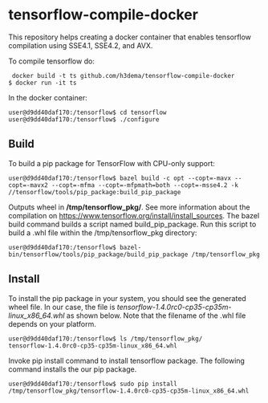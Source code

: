 # tensorflow-compile-docker
This repository helps creating a docker container that enables tensorflow compilation using SSE4.1, SSE4.2, and AVX.

To compile tensorflow do:

```
 docker build -t ts github.com/h3dema/tensorflow-compile-docker
$ docker run -it ts
```

In the docker container:
```
user@d9dd40daf170:/tensorflow$ cd tensorflow
user@d9dd40daf170:/tensorflow$ ./configure
```

## Build ##

To build a pip package for TensorFlow with CPU-only support:
```
user@d9dd40daf170:/tensorflow$ bazel build -c opt --copt=-mavx --copt=-mavx2 --copt=-mfma --copt=-mfpmath=both --copt=-msse4.2 -k //tensorflow/tools/pip_package:build_pip_package
```
Outputs wheel in **/tmp/tensorflow_pkg/**.
See more information about the compilation on https://www.tensorflow.org/install/install_sources.
The bazel build command builds a script named build_pip_package.
Run this script to build a .whl file within the /tmp/tensorflow_pkg directory:
```
user@d9dd40daf170:/tensorflow$ bazel-bin/tensorflow/tools/pip_package/build_pip_package /tmp/tensorflow_pkg
```

## Install ##


To install the pip package in your system, you should see the generated wheel file. In our case, the file is *tensorflow-1.4.0rc0-cp35-cp35m-linux_x86_64.whl* as shown below. Note that the filename of the .whl file depends on your platform.

```
user@d9dd40daf170:/tensorflow$ ls /tmp/tensorflow_pkg/
tensorflow-1.4.0rc0-cp35-cp35m-linux_x86_64.whl
```

Invoke pip install command to install tensorflow package.
The following command installs the our pip package.
```
user@d9dd40daf170:/tensorflow$ sudo pip install /tmp/tensorflow_pkg/tensorflow-1.4.0rc0-cp35-cp35m-linux_x86_64.whl
```
